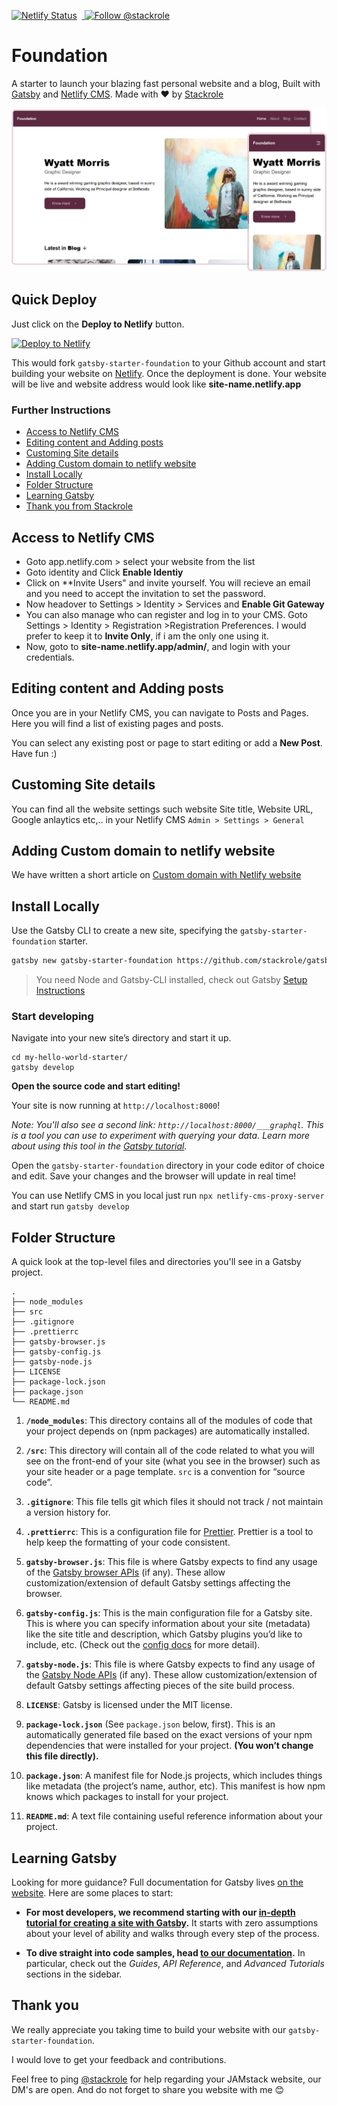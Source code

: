 [![Netlify Status](https://api.netlify.com/api/v1/badges/63521b78-612e-4a2f-a409-3fa8009e7f3b/deploy-status)](https://app.netlify.com/sites/frosty-perlman-9da1cb/deploys) &nbsp;<a href="https://twitter.com/intent/follow?screen_name=stackrole">
  <img src="https://img.shields.io/twitter/follow/stackrole.svg?label=Follow%20@Stackrole" alt="Follow @stackrole" />
</a>

# Foundation

A starter to launch your blazing fast personal website and a blog, Built with [Gatsby][gatsby] and [Netlify CMS][netlifyCMS]. Made with ❤ by [Stackrole][stackrole]

[![Gatsby Starter Foundation Screenshot](static/assets/screenshot.png)](https://foundation.stackrole.com)

## Quick Deploy
Just click on the **Deploy to Netlify** button.

[![Deploy to Netlify](https://www.netlify.com/img/deploy/button.svg)](https://app.netlify.com/start/deploy?repository=https://github.com/stackrole/gatsby-starter-foundation)

This would fork `gatsby-starter-foundation` to your Github account and start building your website on [Netlify](https://netlify.com). Once the deployment is done. Your website will be live and website address would look like **site-name.netlify.app**

### Further Instructions
- [Access to Netlify CMS](#access-to-netlify-cms)
- [Editing content and Adding posts](#editing-content-and-adding-posts)
- [Customing Site details](#customing-site-details)
- [Adding Custom domain to netlify website](#adding-custom-domain-to-netlify-website)
- [Install Locally](#install-locally)
- [Folder Structure](#folder-structure)
- [Learning Gatsby](#learning-gatsby)
- [Thank you from Stackrole](#thank-you)

## Access to Netlify CMS
- Goto app.netlify.com > select your website from the list
- Goto identity and Click **Enable Identiy**
- Click on **Invite Users" and invite yourself. You will recieve an email and you need to accept the invitation to set the password.
- Now headover to Settings > Identity > Services and **Enable Git Gateway**
- You can also manage who can register and log in to your CMS. Goto  Settings > Identity > Registration >Registration Preferences. I would prefer to keep it to **Invite Only**, if i am the only one using it.
- Now, goto to **site-name.netlify.app/admin/**, and login with your credentials.

## Editing content and Adding posts
Once you are in your Netlify CMS, you can navigate to Posts and Pages. Here you will find a list of existing pages and posts. 

You can select any existing post or page to start editing or add a **New Post**. Have fun :)

## Customing Site details
You can find all the website settings such website Site title, Website URL, Google anlaytics etc,.. in your Netlify CMS `Admin > Settings > General`


## Adding Custom domain to netlify website
We have written a short article on [Custom domain with Netlify website](custom-domain)

## Install Locally
Use the Gatsby CLI to create a new site, specifying the `gatsby-starter-foundation` starter.
```bash
gatsby new gatsby-starter-foundation https://github.com/stackrole/gatsby-starter-foundation
```
> You need Node and Gatsby-CLI installed, check out Gatsby [Setup Instructions](https://www.gatsbyjs.org/tutorial/part-zero/)

### Start developing
Navigate into your new site’s directory and start it up.
```shell
cd my-hello-world-starter/
gatsby develop
```

**Open the source code and start editing!**

Your site is now running at `http://localhost:8000`!

_Note: You'll also see a second link: _`http://localhost:8000/___graphql`_. This is a tool you can use to experiment with querying your data. Learn more about using this tool in the [Gatsby tutorial](https://www.gatsbyjs.org/tutorial/part-five/#introducing-graphiql)._

Open the `gatsby-starter-foundation` directory in your code editor of choice and edit. Save your changes and the browser will update in real time!

You can use Netlify CMS in you local just run `npx netlify-cms-proxy-server` and start run `gatsby develop`

## Folder Structure

A quick look at the top-level files and directories you'll see in a Gatsby project.

    .
    ├── node_modules
    ├── src
    ├── .gitignore
    ├── .prettierrc
    ├── gatsby-browser.js
    ├── gatsby-config.js
    ├── gatsby-node.js
    ├── LICENSE
    ├── package-lock.json
    ├── package.json
    └── README.md

1.  **`/node_modules`**: This directory contains all of the modules of code that your project depends on (npm packages) are automatically installed.

2.  **`/src`**: This directory will contain all of the code related to what you will see on the front-end of your site (what you see in the browser) such as your site header or a page template. `src` is a convention for “source code”.

3.  **`.gitignore`**: This file tells git which files it should not track / not maintain a version history for.

4.  **`.prettierrc`**: This is a configuration file for [Prettier](https://prettier.io/). Prettier is a tool to help keep the formatting of your code consistent.

5.  **`gatsby-browser.js`**: This file is where Gatsby expects to find any usage of the [Gatsby browser APIs](https://www.gatsbyjs.org/docs/browser-apis/) (if any). These allow customization/extension of default Gatsby settings affecting the browser.

6.  **`gatsby-config.js`**: This is the main configuration file for a Gatsby site. This is where you can specify information about your site (metadata) like the site title and description, which Gatsby plugins you’d like to include, etc. (Check out the [config docs](https://www.gatsbyjs.org/docs/gatsby-config/) for more detail).

7.  **`gatsby-node.js`**: This file is where Gatsby expects to find any usage of the [Gatsby Node APIs](https://www.gatsbyjs.org/docs/node-apis/) (if any). These allow customization/extension of default Gatsby settings affecting pieces of the site build process.

8.  **`LICENSE`**: Gatsby is licensed under the MIT license.

9. **`package-lock.json`** (See `package.json` below, first). This is an automatically generated file based on the exact versions of your npm dependencies that were installed for your project. **(You won’t change this file directly).**

10. **`package.json`**: A manifest file for Node.js projects, which includes things like metadata (the project’s name, author, etc). This manifest is how npm knows which packages to install for your project.

11. **`README.md`**: A text file containing useful reference information about your project.

## Learning Gatsby

Looking for more guidance? Full documentation for Gatsby lives [on the website](https://www.gatsbyjs.org/). Here are some places to start:

- **For most developers, we recommend starting with our [in-depth tutorial for creating a site with Gatsby](https://www.gatsbyjs.org/tutorial/).** It starts with zero assumptions about your level of ability and walks through every step of the process.

- **To dive straight into code samples, head [to our documentation](https://www.gatsbyjs.org/docs/).** In particular, check out the _Guides_, _API Reference_, and _Advanced Tutorials_ sections in the sidebar.


## Thank you
We really appreciate you taking time to build your website with our `gatsby-starter-foundation`. 

I would love to get your feedback and contributions. 

Feel free to ping [@stackrole](stackrole) for help regarding your JAMstack website, our DM's are open. And do not forget to share you website with me 😊


[gatsby]: https://gatsbyjs.org
[netlifyCMS]: https://www.netlifycms.org
[stackrole]: https://stackrole.com
[twitter]: https://twitter.com/stackrole
[custom-domain]: https://stackrole.com/adding-custom-domain-netlify
